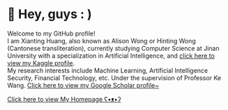 
# :star2: Hey, guys : )

Welcome to my GitHub profile!   
I am Xianting Huang, also known as Alison Wong or Hinting Wong (Cantonese transliteration), currently studying Computer Science at Jinan University with a specialization in Artificial Intelligence, and [click here to view my Kaggle profile](https://www.kaggle.com/sinakaggler).   
My research interests include Machine Learning, Artificial Intelligence Security, Financial Technology, etc. Under the supervision of Professor Ke Wang. [Click here to view my Google Scholar profile~](https://scholar.google.com/citations?user=Vamhs-sAAAAJ&hl=en&oi=sra)


[Click here to view My Homepage ʕ•ᴥ•ʔ](https://alisonwwwong.github.io/AlisonWWWong/)





